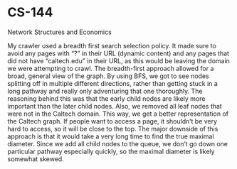 # CS-144
Network Structures and Economics

My crawler used a breadth first search selection policy. It made sure to avoid any pages with “?” in their URL (dynamic content) and any pages that did not have “caltech.edu” in their URL, as this would be leaving the domain we were attempting to crawl. The breadth-first approach allowed for a broad, general view of the graph. By using BFS, we got to see nodes splitting off in multiple different directions, rather than getting stuck in a long pathway and really only adventuring that one thoroughly. The reasoning behind this was that the early child nodes are likely more important than the later child nodes. Also, we removed all leaf nodes that were not in the Caltech domain. This way, we get a better representation of the Caltech graph. If people want to access a page, it shouldn’t be very hard to access, so it will be close to the top. The major downside of this approach is that it would take a very long time to find the true maximal diameter. Since we add all child nodes to the queue, we don’t go down one particular pathway especially quickly, so the maximal diameter is likely somewhat skewed.
